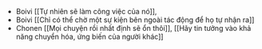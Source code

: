 - Boivi [[Tự nhiên sẽ làm công việc của nó]], 
- Boivi [[Chỉ có thể chờ một sự kiện bên ngoài tác động để họ tự nhận ra]]
- Chonen [[Mọi chuyện rồi nhất định sẽ ổn thôi]], [[Hãy tin tưởng vào khả năng chuyển hóa, ứng biến của người khác]]
